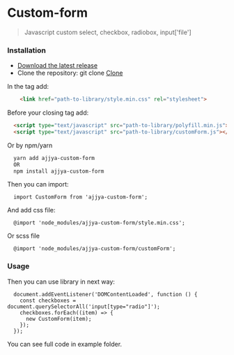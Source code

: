 # Custom-form
> Javascript custom select, checkbox, radiobox, input['file']

### Installation
* [Download the latest release](https://github.com/Ajjya/Custom-form/archive/master.zip)
* Clone the repository: git clone [Clone](https://github.com/Ajjya/Custom-form.git)

In the <head> tag add:
```html
	<link href="path-to-library/style.min.css" rel="stylesheet">
```

Before your closing <body> tag add:
```html
  <script type="text/javascript" src="path-to-library/polyfill.min.js"></script>
  <script type="text/javascript" src="path-to-library/customForm.js"></script>
```
Or by npm/yarn
```html
  yarn add ajjya-custom-form
  OR
  npm install ajjya-custom-form
```

Then you can import:
```
  import CustomForm from 'ajjya-custom-form';
```

And add css file:
```
  @import 'node_modules/ajjya-custom-form/style.min.css';
```

Or scss file
```
  @import 'node_modules/ajjya-custom-form/customForm';
```

### Usage
Then you can use library in next way:
```
  document.addEventListener('DOMContentLoaded', function () {
    const checkboxes = document.querySelectorAll('input[type="radio"]');
    checkboxes.forEach((item) => {
      new CustomForm(item);
    });
  });
```

You can see full code in example folder.
